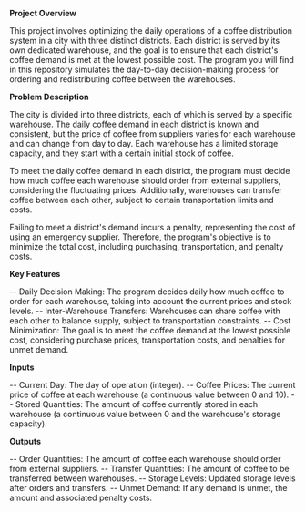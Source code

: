 **Project Overview**

This project involves optimizing the daily operations of a coffee distribution system in a city with three distinct districts. Each district is served by its own dedicated warehouse, and the goal is to ensure that each district's coffee demand is met at the lowest possible cost. The program you will find in this repository simulates the day-to-day decision-making process for ordering and redistributing coffee between the warehouses.

**Problem Description**

The city is divided into three districts, each of which is served by a specific warehouse. The daily coffee demand in each district is known and consistent, but the price of coffee from suppliers varies for each warehouse and can change from day to day. Each warehouse has a limited storage capacity, and they start with a certain initial stock of coffee.

To meet the daily coffee demand in each district, the program must decide how much coffee each warehouse should order from external suppliers, considering the fluctuating prices. Additionally, warehouses can transfer coffee between each other, subject to certain transportation limits and costs.

Failing to meet a district's demand incurs a penalty, representing the cost of using an emergency supplier. Therefore, the program's objective is to minimize the total cost, including purchasing, transportation, and penalty costs.

**Key Features**

-- Daily Decision Making: The program decides daily how much coffee to order for each warehouse, taking into account the current prices and stock levels.
-- Inter-Warehouse Transfers: Warehouses can share coffee with each other to balance supply, subject to transportation constraints.
-- Cost Minimization: The goal is to meet the coffee demand at the lowest possible cost, considering purchase prices, transportation costs, and penalties for unmet demand.

**Inputs**

-- Current Day: The day of operation (integer).
-- Coffee Prices: The current price of coffee at each warehouse (a continuous value between 0 and 10).
-- Stored Quantities: The amount of coffee currently stored in each warehouse (a continuous value between 0 and the warehouse's storage capacity).

**Outputs**

-- Order Quantities: The amount of coffee each warehouse should order from external suppliers.
-- Transfer Quantities: The amount of coffee to be transferred between warehouses.
-- Storage Levels: Updated storage levels after orders and transfers.
-- Unmet Demand: If any demand is unmet, the amount and associated penalty costs.
